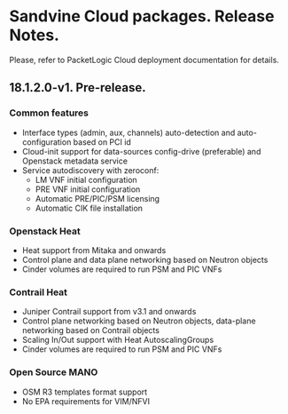 # Sandvine Cloud packages. Release Notes.

Please, refer to PacketLogic Cloud deployment documentation for details.

## 18.1.2.0-v1. Pre-release. 

### Common features

* Interface types (admin, aux, channels) auto-detection and auto-configuration based on PCI id
* Cloud-init support for data-sources config-drive (preferable) and Openstack metadata service
* Service autodiscovery with zeroconf:
	* LM VNF initial configuration
	* PRE VNF initial configuration
	* Automatic PRE/PIC/PSM licensing 
	* Automatic CIK file installation

### Openstack Heat

* Heat support from Mitaka and onwards
* Control plane and data plane networking based on Neutron objects
* Cinder volumes are required to run PSM and PIC VNFs


### Contrail Heat

* Juniper Contrail support from v3.1 and onwards
* Control plane networking based on Neutron objects, data-plane networking based on Contrail objects
* Scaling In/Out support with Heat AutoscalingGroups
* Cinder volumes are required to run PSM and PIC VNFs


### Open Source MANO

* OSM R3 templates format support
* No EPA requirements for VIM/NFVI
